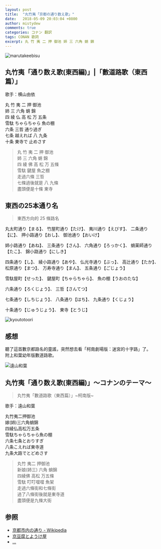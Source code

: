 ```yaml
---
layout: post
title:  "丸竹夷「京都の通り数え歌」"
date:   2018-05-09 20:03:04 +0800
author: mistydew
comments: true
categories: コナン 翻訳
tags: CONAN 歌詞
excerpt: 丸 竹 夷 二 押 御池 姉 三 六角 蛸 錦
---
```

![marutakeebisu](/images/20180509/marutakeebisu.jpg)

## 丸竹夷「通り数え歌(東西編)」|「數道路歌（東西篇）」

歌手：横山由依

丸 竹 夷 二 押 御池<br>
姉 三 六角 蛸 錦<br>
四 綾 仏 高 松 万 五条<br>
雪駄 ちゃらちゃら 魚の棚<br>
六条 三哲 通り過ぎ<br>
七条 越えれば 八 九条<br>
十条 東寺で 止めさす

> 丸 竹 夷 二 押 御池<br>
> 姉 三 六角 蛸 錦<br>
> 四 綾 佛 高 松 万 五條<br>
> 雪駄 鍵屋 魚之棚<br>
> 走過六條 三哲<br>
> 七條過後就是 八 九條<br>
> 盡頭便是十條 東寺

## 東西の25本通り名
> 東西方向的 25 條路名

丸太町通り【まる】、
竹屋町通り【たけ】、
夷川通り【えびす】、
二条通り【に】、
押小路通り【おし】、
御池通り【おいけ】

姉小路通り【あね】、
三条通り【さん】、
六角通り【ろっかく】、
蛸薬師通り【たこ】、
錦小路通り【にしき】

四条通り【し】、
綾小路通り【あや】、
仏光寺通り【ぶっ】、
高辻通り【たか】、
松原通り【まつ】、
万寿寺通り【まん】、
五条通り【ごじょう】

雪駄屋町【せった】、
鍵屋町【ちゃらちゃら】、
魚の棚【うおのたな】

六条通り【ろくじょう】、
三哲【さんてつ】

七条通り【しちじょう】、
八条通り【はち】、
九条通り【くじょう】

十条通り【じゅうじょう】、
東寺【とうじ】

![kyoutotoori](/images/20180509/kyoutotoori.jpg)

## 感想
聽了這首數京都路名的童謠，突然想去看「柯南劇場版：迷宮的十字路」了。<br>
附上和葉幼年版數道路歌。

![遠山和葉](https://raw.githubusercontent.com/mistydew/dc/master/images/%E9%81%A0%E5%B1%B1%E5%92%8C%E8%91%89.jpg)

## 丸竹夷「通り数え歌(東西編)」～コナンのテーマ～
> 丸竹夷「數道路歌（東西篇）」~柯南版~

歌手：遠山和葉

丸竹夷二押御池<br>
嫁(姉)三六角蛸錦<br>
四綾仏高松万五条<br>
雪駄ちゃらちゃら魚の棚<br>
六条七条とおりすぎ<br>
八条こえれば東寺道<br>
九条大路でとどめさす

> 丸竹 夷二 押御池<br>
> 新娘(姉三) 六角 蛸錦<br>
> 四綾佛 高松 万五條<br>
> 雪駄 叮叮噹噹 魚架<br>
> 走過六條街和七條街<br>
> 過了八條街後就是東寺道<br>
> 盡頭便是九條大街

## 参照
* [京都市内の通り - Wikipedia](https://ja.wikipedia.org/wiki/%E4%BA%AC%E9%83%BD%E5%B8%82%E5%86%85%E3%81%AE%E9%80%9A%E3%82%8A)
* [京豆腐とようけ屋](http://www.toyoukeya.co.jp/map.htm)
* [...](https://github.com/mistydew)
